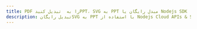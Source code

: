 ---title: PDF را به  تبدیل کنیدPPT، SVG به PPT مبدل رایگان یا Nodejs SDKdescription: تبدیل رایگانSVG به PPT با استفاده از Nodejs Cloud APIs & SDK همچنین اسناد PDF را در Cloud ایجاد، ویرایش و رندر کنید.---